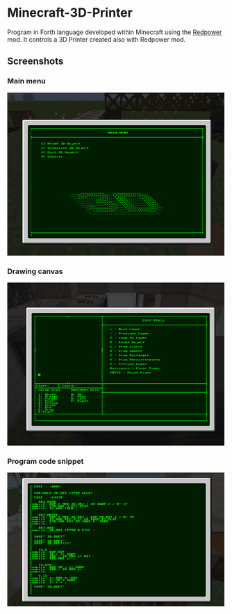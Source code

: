 # Minecraft-3D-Printer
Program in Forth language developed within Minecraft using the [Redpower](https://tekkitclassic.fandom.com/wiki/Tutorial/Redpower_Programming) mod. It controls a 3D Printer created also with Redpower mod.

## Screenshots

### Main menu
<img src="/Images/MAIN_MENU GUI with 3D.png" width="500"/>

### Drawing canvas
<img src="/Images/EDIT_MENU.png" width="500"/>

### Program code snippet
<img src="/Images/coding.png" width="500"/>
